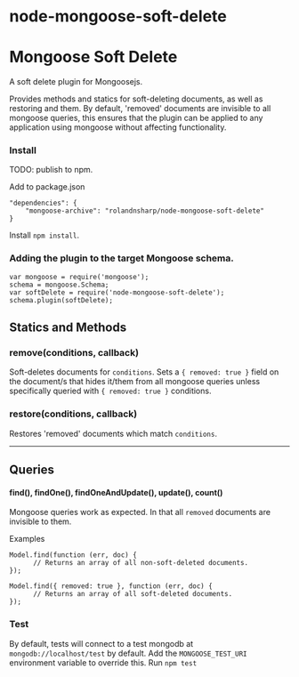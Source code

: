 # node-mongoose-soft-delete
Mongoose Soft Delete
==================================

A soft delete plugin for Mongoosejs.

Provides methods and statics for soft-deleting documents, as well as restoring and them.
By default, 'removed' documents are invisible to all mongoose queries, this ensures that the plugin can be applied to any application using mongoose without affecting functionality.

### Install

TODO: publish to npm.


Add to package.json
```
"dependencies": {
    "mongoose-archive": "rolandnsharp/node-mongoose-soft-delete"
}
```
Install `npm install`.

### Adding the plugin to the target Mongoose schema.

```
var mongoose = require('mongoose');
schema = mongoose.Schema;
var softDelete = require('node-mongoose-soft-delete');
schema.plugin(softDelete);
```
## Statics and Methods

### remove(conditions, callback)
Soft-deletes documents for `conditions`.
Sets a `{ removed: true }` field on the document/s that hides it/them from all mongoose queries unless specifically queried with `{ removed: true }` conditions.

### restore(conditions, callback)
Restores 'removed' documents which match `conditions`.


- - -

## Queries

#### find(), findOne(), findOneAndUpdate(), update(), count()
Mongoose queries work as expected. In that all `removed` documents are invisible to them.

Examples

```
Model.find(function (err, doc) {
      // Returns an array of all non-soft-deleted documents.
});
```

```
Model.find({ removed: true }, function (err, doc) {
      // Returns an array of all soft-deleted documents.
});
```

### Test
By default, tests will connect to a test mongodb at `mongodb://localhost/test` by default. Add the `MONGOOSE_TEST_URI` environment variable to override this.
Run `npm test`
